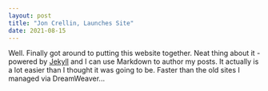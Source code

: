 ```yaml
---
layout: post
title: "Jon Crellin, Launches Site"
date: 2021-08-15
---
```


Well. Finally got around to putting this website together. Neat thing about it - powered by [Jekyll](http://jekyllrb.com) and I can use Markdown to author my posts. It actually is a lot easier than I thought it was going to be. Faster than the old sites I managed via DreamWeaver...
